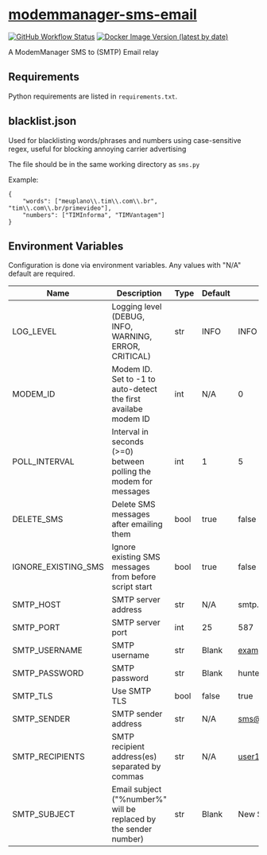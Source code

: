 # [modemmanager-sms-email](https://github.com/hueNET-llc/modemmanager-sms-email)
[![GitHub Workflow Status](https://img.shields.io/github/actions/workflow/status/huenet-llc/modemmanager-sms-email/master.yml?branch=master)](https://github.com/hueNET-llc/modemmanager-sms-email/actions/workflows/master.yml)
[![Docker Image Version (latest by date)](https://img.shields.io/docker/v/rafaelwastaken/modemmanager-sms-email)](https://hub.docker.com/r/rafaelwastaken/modemmanager-sms-email)

A ModemManager SMS to (SMTP) Email relay

## Requirements
Python requirements are listed in `requirements.txt`.

## blacklist.json ##
Used for blacklisting words/phrases and numbers using case-sensitive regex, useful for blocking annoying carrier advertising

The file should be in the same working directory as `sms.py`

Example:
```
{
    "words": ["meuplano\\.tim\\.com\\.br", "tim\\.com\\.br/primevideo"],
    "numbers": ["TIMInforma", "TIMVantagem"]
}
```

## Environment Variables ##
Configuration is done via environment variables. Any values with "N/A" default are required.

|  Name  | Description | Type | Default | Example |
| ------ | ----------- | ---- | ------- | ------- |
| LOG_LEVEL | Logging level (DEBUG, INFO, WARNING, ERROR, CRITICAL) | str | INFO | INFO |
| MODEM_ID | Modem ID. Set to -1 to auto-detect the first availabe modem ID | int | N/A | 0 |
| POLL_INTERVAL | Interval in seconds (>=0) between polling the modem for messages | int | 1 | 5 |
| DELETE_SMS | Delete SMS messages after emailing them | bool | true | false |
| IGNORE_EXISTING_SMS | Ignore existing SMS messages from before script start | bool | true | false |
| SMTP_HOST | SMTP server address | str | N/A | smtp.gmail.com |
| SMTP_PORT | SMTP server port | int | 25 | 587 |
| SMTP_USERNAME | SMTP username | str | Blank | example@gmail.com |
| SMTP_PASSWORD | SMTP password | str | Blank | hunter2 |
| SMTP_TLS | Use SMTP TLS | bool | false | true |
| SMTP_SENDER | SMTP sender address | str | N/A | sms@gmail.com |
| SMTP_RECIPIENTS | SMTP recipient address(es) separated by commas | str | N/A | user1@gmail.com,user2@gmail.com,user3@gmail.com |
| SMTP_SUBJECT | Email subject ("%number%" will be replaced by the sender number) | str | Blank | New SMS from %number% |
